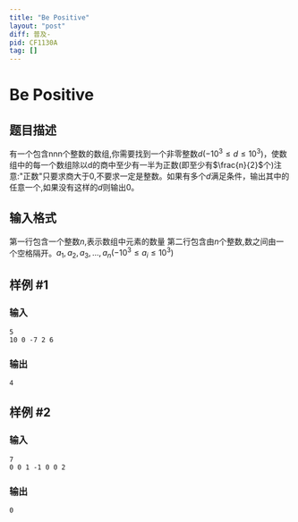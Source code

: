 ```yaml
---
title: "Be Positive"
layout: "post"
diff: 普及-
pid: CF1130A
tag: []
---
```


# Be Positive

## 题目描述

有一个包含nnn个整数的数组,你需要找到一个非零整数$d(-10^3\leq d \leq 10^3)$，使数组中的每一个数组除以d的商中至少有一半为正数(即至少有$\frac{n}{2}$个)注意:"正数"只要求商大于0,不要求一定是整数。如果有多个$d$满足条件，输出其中的任意一个,如果没有这样的$d$则输出$0$。

## 输入格式

第一行包含一个整数$n$,表示数组中元素的数量
第二行包含由$n$个整数,数之间由一个空格隔开。$a_1,a_2,a_3,...,a_n(-10^3\leq a_i \leq 10^3)$

## 样例 #1

### 输入

```
5
10 0 -7 2 6
```

### 输出

```
4
```

## 样例 #2

### 输入

```
7
0 0 1 -1 0 0 2

```

### 输出

```
0
```

